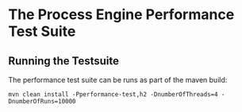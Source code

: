 # The Process Engine Performance Test Suite

## Running the Testsuite

The performance test suite can be runs as part of the maven build:


```
mvn clean install -Pperformance-test,h2 -DnumberOfThreads=4 -DnumberOfRuns=10000
```